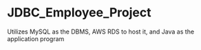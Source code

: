 # JDBC_Employee_Project
Utilizes MySQL as the DBMS, AWS RDS to host it, and Java as the application program

